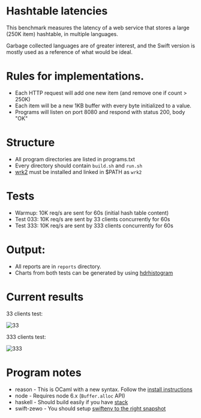 # Hashtable latencies

This benchmark measures the latency of a web service that stores a large
(250K item) hashtable, in multiple languages.

Garbage collected languages are of greater interest, and the Swift version
is mostly used as a reference of what would be ideal.

# Rules for implementations.

* Each HTTP request will add one new item (and remove one if count > 250K)
* Each item will be a new 1KB buffer with every byte initialized to a value.
* Programs will listen on port 8080 and respond with status 200, body "OK"

# Structure

* All program directories are listed in programs.txt
* Every directory should contain `build.sh` and `run.sh`
* [wrk2](https://github.com/giltene/wrk2) must be installed and linked in $PATH as `wrk2`

# Tests

* Warmup: 10K req/s are sent for 60s (initial hash table content)
* Test 033: 10K req/s are sent by 33  clients concurrently for 60s
* Test 333: 10K req/s are sent by 333 clients concurrently for 60s

# Output:

* All reports are in `reports` directory.
* Charts from both tests can be generated by using [hdrhistogram](http://hdrhistogram.github.io/HdrHistogram/plotFiles.html)

# Current results

33 clients test:

![33](https://github.com/spion/hashtable-latencies/blob/7be7dede70ceafba2ded245d3fbd78372c5de497/reports/033.png)

333 clients test:

![333](https://github.com/spion/hashtable-latencies/blob/7be7dede70ceafba2ded245d3fbd78372c5de497/reports/333.png)

# Program notes

* reason - This is OCaml with a new syntax. Follow the [install instructions][rii]
* node - Requires node 6.x (`Buffer.alloc` API)
* haskell - Should build easily if you have [stack][his]
* swift-zewo - You should setup [swiftenv to the right snapshot][swiftenv]

[rii]: https://github.com/facebook/reason/blob/master/README.md#install-stable
[his]: http://docs.haskellstack.org/en/stable/README/#how-to-install
[swiftenv]: https://github.com/Zewo/Zewo#swiftenv
